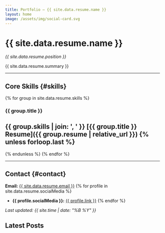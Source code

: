 ```yaml
---
title: Portfolio — {{ site.data.resume.name }}
layout: home
image: /assets/img/social-card.svg
---
```


# {{ site.data.resume.name }}
_{{ site.data.resume.position }}_

{{ site.data.resume.summary }}

---

## Core Skills {#skills}
{% for group in site.data.resume.skills %}
### {{ group.title }}
{{ group.skills | join: ', ' }}
[{{ group.title }} Resume]({{ group.resume | relative_url }})
{% unless forloop.last %}
---
{% endunless %}
{% endfor %}

---

## Contact {#contact}
**Email:** <a href="mailto:{{ site.data.resume.email }}">{{ site.data.resume.email }}</a>
{% for profile in site.data.resume.socialMedia %}
- **{{ profile.socialMedia }}:** <a href="{{ profile.link }}">{{ profile.link }}</a>
{% endfor %}

_Last updated: {{ site.time | date: "%B %Y" }}_

## Latest Posts
